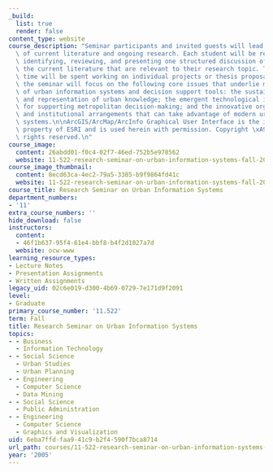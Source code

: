 ```yaml
---
_build:
  list: true
  render: false
content_type: website
course_description: "Seminar participants and invited guests will lead critical discussions\
  \ of current literature and ongoing research. Each student will be responsible for\
  \ identifying, reviewing, and presenting one structured discussion of articles from\
  \ the current literature that are relevant to their research topic. The remaining\
  \ time will be spent working on individual projects or thesis proposals. This fall,\
  \ the seminar will focus on the following core issues that underlie most implementations\
  \ of urban information systems and decision support tools: the sustainable acquisition\
  \ and representation of urban knowledge; the emergent technological infrastructure\
  \ for supporting metropolitan decision-making; and the innovative organizational\
  \ and institutional arrangements that can take advantage of modern urban information\
  \ systems.\n\nArcGIS/ArcMap/ArcInfo Graphical User Interface is the intellectual\
  \ property of ESRI and is used herein with permission. Copyright \xA9 ESRI. All\
  \ rights reserved.\n"
course_image:
  content: 26abdd01-f0c4-02f7-46ed-752b5e978562
  website: 11-522-research-seminar-on-urban-information-systems-fall-2005
course_image_thumbnail:
  content: 8ecd63ca-4ec2-79a5-3385-b9f9864fd41c
  website: 11-522-research-seminar-on-urban-information-systems-fall-2005
course_title: Research Seminar on Urban Information Systems
department_numbers:
- '11'
extra_course_numbers: ''
hide_download: false
instructors:
  content:
  - 46f1b637-95f4-61e4-bbf8-b4f2d1027a7d
  website: ocw-www
learning_resource_types:
- Lecture Notes
- Presentation Assignments
- Written Assignments
legacy_uid: 02c6e019-d300-4b69-0729-7e171d9f2091
level:
- Graduate
primary_course_number: '11.522'
term: Fall
title: Research Seminar on Urban Information Systems
topics:
- - Business
  - Information Technology
- - Social Science
  - Urban Studies
  - Urban Planning
- - Engineering
  - Computer Science
  - Data Mining
- - Social Science
  - Public Administration
- - Engineering
  - Computer Science
  - Graphics and Visualization
uid: 6eba7ffd-faa9-41c9-b2f4-590f7bca8714
url_path: courses/11-522-research-seminar-on-urban-information-systems-fall-2005
year: '2005'
---
```

